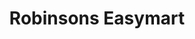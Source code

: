 ---
title: "Robinsons Easymart"
url: /caloocan/robinsons-easymart-langit-road/
shop: supermarket
---